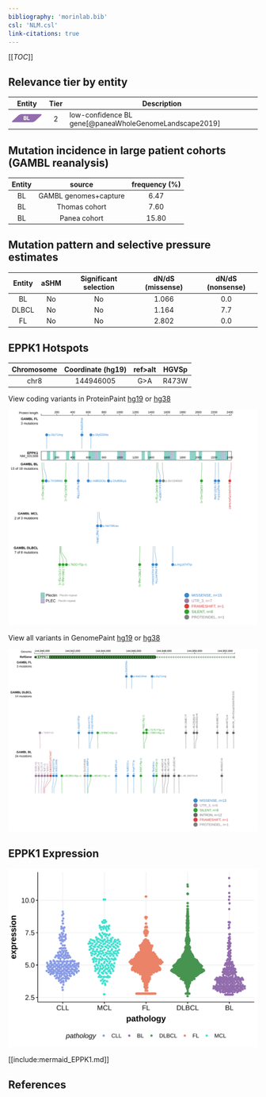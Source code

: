 ```yaml
---
bibliography: 'morinlab.bib'
csl: 'NLM.csl'
link-citations: true
---
```

[[_TOC_]]



## Relevance tier by entity

|Entity|Tier|Description            |
|:------:|:----:|-----------------------|
|![BL](images/icons/BL_tier1.png)    |2   |low-confidence BL gene[@paneaWholeGenomeLandscape2019]|

## Mutation incidence in large patient cohorts (GAMBL reanalysis)

|Entity|source               |frequency (%)|
|:------:|:---------------------:|:-------------:|
|BL    |GAMBL genomes+capture| 6.47        |
|BL    |Thomas cohort        | 7.60        |
|BL    |Panea cohort         |15.80        |

## Mutation pattern and selective pressure estimates

|Entity|aSHM|Significant selection|dN/dS (missense)|dN/dS (nonsense)|
|:------:|:----:|:---------------------:|:----------------:|:----------------:|
|BL    |No  |No                   |1.066           |0.0             |
|DLBCL |No  |No                   |1.164           |7.7             |
|FL    |No  |No                   |2.802           |0.0             |


## EPPK1 Hotspots

| Chromosome |Coordinate (hg19) | ref>alt | HGVSp | 
 | :---:| :---: | :--: | :---: |
| chr8 | 144946005 | G>A | R473W |

View coding variants in ProteinPaint [hg19](https://morinlab.github.io/LLMPP/GAMBL/EPPK1_protein.html)  or [hg38](https://morinlab.github.io/LLMPP/GAMBL/EPPK1_protein_hg38.html)

![](images/proteinpaint/EPPK1_NM_031308.svg)

View all variants in GenomePaint [hg19](https://morinlab.github.io/LLMPP/GAMBL/EPPK1.html)  or [hg38](https://morinlab.github.io/LLMPP/GAMBL/EPPK1_hg38.html)

![](images/proteinpaint/EPPK1.svg)

## EPPK1 Expression
![](images/gene_expression/EPPK1_by_pathology.svg)
<!-- ORIGIN: paneaWholeGenomeLandscape2019 -->
<!-- BL: paneaWholeGenomeLandscape2019 -->

[[include:mermaid_EPPK1.md]]

## References
